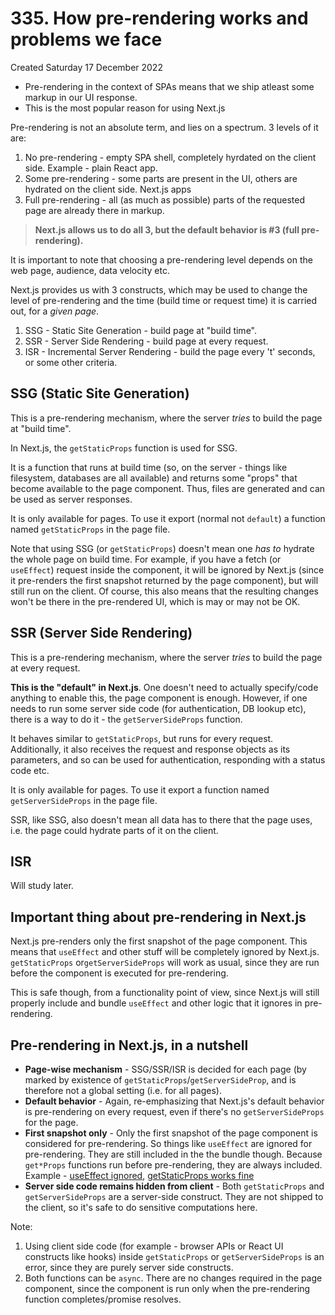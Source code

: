 # 335. How pre-rendering works and problems we face
Created Saturday 17 December 2022

- Pre-rendering in the context of SPAs means that we ship atleast some markup in our UI response.
- This is the most popular reason for using Next.js

Pre-rendering is not an absolute term, and lies on a spectrum. 3 levels of it are:
1. No pre-rendering - empty SPA shell, completely hyrdated on the client side. Example - plain React app.
2. Some pre-rendering - some parts are present in the UI, others are hydrated on the client side. Next.js apps
3. Full pre-rendering - all (as much as possible) parts of the requested page are already there in markup.

> **Next.js allows us to do all 3, but the default behavior is \#3 (full pre-rendering).**

It is important to note that choosing a pre-rendering level depends on the web page, audience, data velocity etc.

Next.js provides us with 3 constructs, which may be used to change the level of pre-rendering and the time (build time or request time) it is carried out, for a *given page*.

1. SSG - Static Site Generation - build page at "build time".
2. SSR - Server Side Rendering - build page at every request.
3. ISR - Incremental Server Rendering - build the page every 't' seconds, or some other criteria.

## SSG (Static Site Generation)
This is a pre-rendering mechanism, where the server *tries* to build the page at "build time".

In Next.js, the `getStaticProps` function is used for SSG. 

It is a function that runs at build time (so, on the server - things like filesystem, databases are all available) and returns some "props" that become available to the page component. Thus, files are generated and can be used as server responses.

It is only available for pages. To use it export (normal not `default`) a function named `getStaticProps` in the page file.

Note that using SSG (or `getStaticProps`) doesn't mean one *has to* hydrate the whole page on build time. For example, if you have a fetch (or `useEffect`) request inside the component, it will be ignored by Next.js (since it pre-renders the first snapshot returned by the page component), but will still run on the client. Of course, this also means that the resulting changes won't be there in the pre-rendered UI, which is may or may not be OK.

## SSR (Server Side Rendering)
This is a pre-rendering mechanism, where the server *tries* to build the page at every request.

**This is the "default" in Next.js**. One doesn't need to actually specify/code anything to enable this, the page component is enough. However, if one needs to run some server side code (for authentication, DB lookup etc), there is a way to do it - the `getServerSideProps` function.

It behaves similar to `getStaticProps`, but runs for every request. Additionally, it also receives the request and response objects as its parameters, and so can be used for authentication, responding with a status code etc.

It is only available for pages. To use it export a function named `getServerSideProps` in the page file.

SSR, like SSG, also doesn't mean all data has to there that the page uses, i.e. the page could hydrate parts of it on the client.

## ISR
Will study later.


## Important thing about pre-rendering in Next.js
Next.js pre-renders only the first snapshot of the page component. This means that `useEffect` and other stuff will be completely ignored by Next.js. `getStaticProps` or`getServerSideProps` will work as usual, since they are run before the component is executed for pre-rendering.

This is safe though, from a functionality point of view, since Next.js will still properly include and bundle `useEffect` and other logic that it ignores in pre-rendering.


## Pre-rendering in Next.js, in a nutshell
- **Page-wise mechanism** - SSG/SSR/ISR is decided for each page (by marked by existence of `getStaticProps`/`getServerSideProp`, and is therefore not a global setting (i.e. for all pages).
- **Default behavior** - Again, re-emphasizing that Next.js's default behavior is pre-rendering on every request, even if there's no `getServerSideProps` for the page.
- **First snapshot only** - Only the first snapshot of the page component is considered for pre-rendering. So things like `useEffect` are ignored for pre-rendering. They are still included in the the bundle though. Because `get*Props` functions run before pre-rendering, they are always included. Example - [useEffect ignored](https://github.com/exemplar-codes/nextjs-first-realistic-tutorial/commit/15abe08c666afbfb956ec906e244765a7fd0d1c9), [getStaticProps works fine](https://github.com/exemplar-codes/nextjs-first-realistic-tutorial/commit/54f9dce6154cb7abaf3de710a622f5a660e8647f)
- **Server side code remains hidden from client** - Both `getStaticProps` and `getServerSideProps` are a server-side construct. They are not shipped to the client, so it's safe to do sensitive computations here.

Note: 
1. Using client side code (for example - browser APIs or React UI constructs like hooks) inside `getStaticProps` or `getServerSideProps` is an error, since they are purely server side constructs.
2. Both functions can be `async`. There are no changes required in the page component, since the component is run only when the pre-rendering function completes/promise resolves.